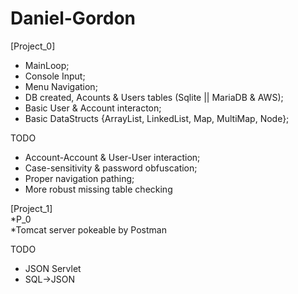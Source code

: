 # Daniel-Gordon
[Project_0]  
* MainLoop;  
* Console Input;  
* Menu Navigation;  
* DB created, Acounts & Users tables (Sqlite || MariaDB & AWS);
* Basic User & Account interacton;
* Basic DataStructs {ArrayList, LinkedList, Map, MultiMap, Node};



TODO 
- Account-Account & User-User interaction;
- Case-sensitivity & password obfuscation;
- Proper navigation pathing;
- More robust missing table checking

[Project_1]  
*P_0  
*Tomcat server pokeable by Postman  

TODO
- JSON Servlet
- SQL->JSON
